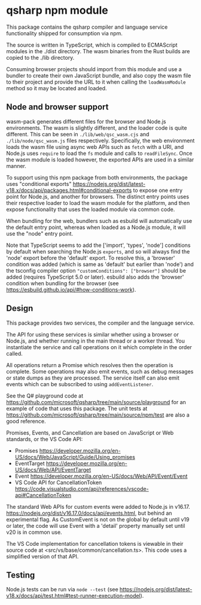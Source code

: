 # qsharp npm module

This package contains the qsharp compiler and language service functionality shipped for consumption via npm.

The source is written in TypeScript, which is compiled to ECMAScript modules in the ./dist directory.
The wasm binaries from the Rust builds are copied to the ./lib directory.

Consuming browser projects should import from this module and use a bundler to create their
own JavaScript bundle, and also copy the wasm file to their project and provide the URL
to it when calling the `loadWasmModule` method so it may be located and loaded.

## Node and browser support

wasm-pack generates different files for the browser and Node.js environments. The wasm is slightly
different, and the loader code is quite different. This can be seen in `./lib/web/qsc_wasm.cjs`
and `./lib/node/qsc_wasm.js` files respectively. Specifically, the web environment loads the wasm
file using async web APIs such as `fetch` with a URI, and Node.js uses `require` to load the `fs` module
and calls to `readFileSync`. Once the wasm module is loaded however, the exported APIs are used
in a similar manner.

To support using this npm package from both environments, the package uses "conditional exports"
<https://nodejs.org/dist/latest-v18.x/docs/api/packages.html#conditional-exports> to expose one
entry point for Node.js, and another for browsers. The distinct entry points uses their respective
loader to load the wasm module for the platform, and then expose functionality that uses the
loaded module via common code.

When bundling for the web, bundlers such as esbuild will automatically use the default entry point,
whereas when loaded as a Node.js module, it will use the "node" entry point.

Note that TypeScript seems to add the ['import', 'types', 'node'] conditions by default when
searching the Node.js `exports`, and so will always find the 'node' export before the 'default'
export. To resolve this, a 'browser' condition was added (which is same as 'default' but earlier
than 'node') and the tsconfig compiler option `"customConditions": ["browser"]` should be added
(requires TypeScript 5.0 or later). esbuild also adds the 'browser' condition when bundling for
the browser (see <https://esbuild.github.io/api/#how-conditions-work>).

## Design

This package provides two services, the compiler and the language service.

The API for using these services is similar whether using a browser or Node.js,
and whether running in the main thread or a worker thread. You instantiate the service
and call operations on it which complete in the order called.

All operations return a Promise which resolves then the operation is complete. Some operations
may also emit events, such as debug messages or state dumps as they are processed. The service
itself can also emit events which can be subscribed to using `addEventListener`.

See the Q# playground code at <https://github.com/microsoft/qsharp/tree/main/source/playground> for
an example of code that uses this package. The unit tests at
<https://github.com/microsoft/qsharp/tree/main/source/npm/test> are also a good reference.

Promises, Events, and Cancellation are based on JavaScript or Web standards, or the VS Code API:

- Promises <https://developer.mozilla.org/en-US/docs/Web/JavaScript/Guide/Using_promises>
- EventTarget <https://developer.mozilla.org/en-US/docs/Web/API/EventTarget>
- Event <https://developer.mozilla.org/en-US/docs/Web/API/Event/Event>
- VS Code API for CancellationToken <https://code.visualstudio.com/api/references/vscode-api#CancellationToken>

The standard Web APIs for custom events were added to Node.js in v16.17. <https://nodejs.org/dist/v16.17.0/docs/api/events.html>, but behind an experimental flag. As CustomEvent is not on
the global by default until v19 or later, the code will use Event with a 'detail'
property manually set until v20 is in common use.

The VS Code implementation for cancellation tokens is viewable in their source code
at <src/vs/base/common/cancellation.ts>. This code uses a simplified version of that API.

## Testing

Node.js tests can be run via `node --test` (see
<https://nodejs.org/dist/latest-v18.x/docs/api/test.html#test-runner-execution-model>).
